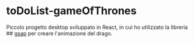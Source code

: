 # toDoList-gameOfThrones
Piccolo progetto desktop sviluppato in React, in cui ho utilizzato la libreria ## [gsap](https://greensock.com/gsap/) per creare l'animazione del drago.
